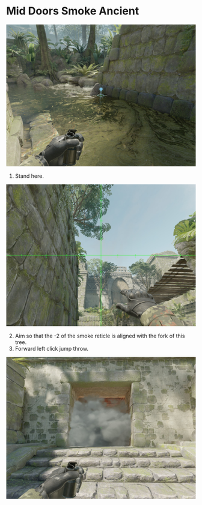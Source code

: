 # Mid Doors Smoke Ancient

![Spot](./pos.jpg)

1. Stand here.

![Aim](./aim.jpg)

2. Aim so that the -2 of the smoke reticle is aligned with the fork of this tree.
3. Forward left click jump throw.

![Result](./res.jpg)